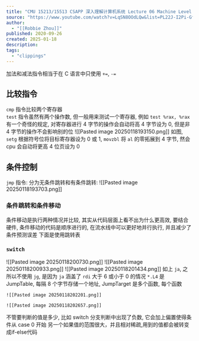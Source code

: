 ```yaml
---
title: "CMU 15213/15513 CSAPP 深入理解计算机系统 Lecture 06 Machine Level Programming II Control 中英字幕"
source: "https://www.youtube.com/watch?v=LqSN8OOdLQw&list=PL22J-I2Pi-Gf0s1CGDVtt4vuvlyjLxfem&index=7&ab_channel=RobbieZhou"
author:
  - "[[Robbie Zhou]]"
published: 2020-09-26
created: 2025-01-18
description:
tags:
  - "clippings"
---
```

加法和减法指令相当于在 C 语言中只使用 `+=`, `-=`
## 比较指令
`cmp` 指令比较两个寄存器  
`test` 指令虽然有两个操作数, 但一般用来测试一个寄存器, 例如 `test %rax, %rax`
有一个奇怪的规定, 对寄存器进行 4 字节的操作会自动将高 4 字节设为 0, 但是非 4 字节的操作不会影响别的位
![[Pasted image 20250118193150.png]]
如图, `setg` 根据符号位将目标寄存器设为 0 或 1, `movzbl` 将 `al` 的零拓展到 4 字节, 然会 cpu 会自动将更高 4 位页设为 0
## 条件控制
`jmp` 指令: 分为无条件跳转和有条件跳转: ![[Pasted image 20250118193703.png]]
### 条件跳转和条件移动
条件移动是执行两种情况并比较, 其实从代码层面上看不出为什么更高效, 要结合硬件, 条件移动的代码是顺序进行的, 在流水线中可以更好地并行执行, 并且减少了条件预测误差
下面是使用跳转表
### `switch`
  ![[Pasted image 20250118200730.png]]
   ![[Pasted image 20250118200933.png]]
   ![[Pasted image 20250118201434.png]]
   如上 `ja`, 之所以不使用 `jg`, 是因为 `ja` 涵盖了 ` rdi ` 大于 6 或小于 0 的情况
   `*.L4` 是 JumpTable, 每隔 8 个字节存储一个地址, JumpTarget 是多个函数, 每个函数 
   ```ad-col2
   ![[Pasted image 20250118202201.png]]
   
   ![[Pasted image 20250118202657.png]]
```
  不管要判断的值是多少, 比如 switch 分支判断中出现了负数, 它会加上偏置使得条件从 case 0 开始
   另一个如果值的范围很大，并且相对稀疏,用到的值都会被转变成if-else代码